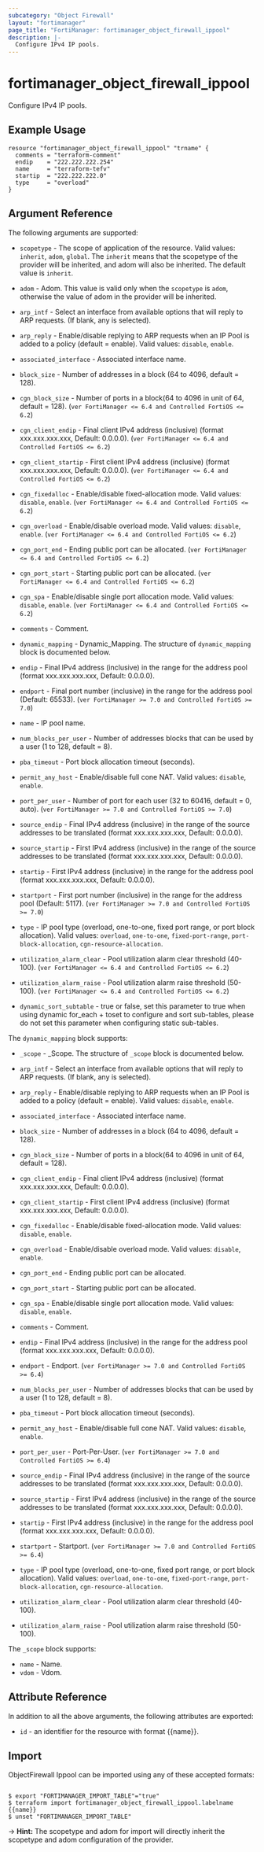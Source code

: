 ```yaml
---
subcategory: "Object Firewall"
layout: "fortimanager"
page_title: "FortiManager: fortimanager_object_firewall_ippool"
description: |-
  Configure IPv4 IP pools.
---
```


# fortimanager_object_firewall_ippool
Configure IPv4 IP pools.

## Example Usage

```hcl
resource "fortimanager_object_firewall_ippool" "trname" {
  comments = "terraform-comment"
  endip    = "222.222.222.254"
  name     = "terraform-tefv"
  startip  = "222.222.222.0"
  type     = "overload"
}
```

## Argument Reference


The following arguments are supported:

* `scopetype` - The scope of application of the resource. Valid values: `inherit`, `adom`, `global`. The `inherit` means that the scopetype of the provider will be inherited, and adom will also be inherited. The default value is `inherit`.
* `adom` - Adom. This value is valid only when the `scopetype` is `adom`, otherwise the value of adom in the provider will be inherited.

* `arp_intf` - Select an interface from available options that will reply to ARP requests. (If blank, any is selected).
* `arp_reply` - Enable/disable replying to ARP requests when an IP Pool is added to a policy (default = enable). Valid values: `disable`, `enable`.

* `associated_interface` - Associated interface name.
* `block_size` - Number of addresses in a block (64 to 4096, default = 128).
* `cgn_block_size` - Number of ports in a block(64 to 4096 in unit of 64, default = 128). (`ver FortiManager <= 6.4 and Controlled FortiOS <= 6.2`)
* `cgn_client_endip` - Final client IPv4 address (inclusive) (format xxx.xxx.xxx.xxx, Default: 0.0.0.0). (`ver FortiManager <= 6.4 and Controlled FortiOS <= 6.2`)
* `cgn_client_startip` - First client IPv4 address (inclusive) (format xxx.xxx.xxx.xxx, Default: 0.0.0.0). (`ver FortiManager <= 6.4 and Controlled FortiOS <= 6.2`)
* `cgn_fixedalloc` - Enable/disable fixed-allocation mode. Valid values: `disable`, `enable`.
 (`ver FortiManager <= 6.4 and Controlled FortiOS <= 6.2`)
* `cgn_overload` - Enable/disable overload mode. Valid values: `disable`, `enable`.
 (`ver FortiManager <= 6.4 and Controlled FortiOS <= 6.2`)
* `cgn_port_end` - Ending public port can be allocated. (`ver FortiManager <= 6.4 and Controlled FortiOS <= 6.2`)
* `cgn_port_start` - Starting public port can be allocated. (`ver FortiManager <= 6.4 and Controlled FortiOS <= 6.2`)
* `cgn_spa` - Enable/disable single port allocation mode. Valid values: `disable`, `enable`.
 (`ver FortiManager <= 6.4 and Controlled FortiOS <= 6.2`)
* `comments` - Comment.
* `dynamic_mapping` - Dynamic_Mapping. The structure of `dynamic_mapping` block is documented below.
* `endip` - Final IPv4 address (inclusive) in the range for the address pool (format xxx.xxx.xxx.xxx, Default: 0.0.0.0).
* `endport` - Final port number (inclusive) in the range for the address pool (Default: 65533). (`ver FortiManager >= 7.0 and Controlled FortiOS >= 7.0`)
* `name` - IP pool name.
* `num_blocks_per_user` - Number of addresses blocks that can be used by a user (1 to 128, default = 8).
* `pba_timeout` - Port block allocation timeout (seconds).
* `permit_any_host` - Enable/disable full cone NAT. Valid values: `disable`, `enable`.

* `port_per_user` - Number of port for each user (32 to 60416, default = 0, auto). (`ver FortiManager >= 7.0 and Controlled FortiOS >= 7.0`)
* `source_endip` - Final IPv4 address (inclusive) in the range of the source addresses to be translated (format xxx.xxx.xxx.xxx, Default: 0.0.0.0).
* `source_startip` - First IPv4 address (inclusive) in the range of the source addresses to be translated (format xxx.xxx.xxx.xxx, Default: 0.0.0.0).
* `startip` - First IPv4 address (inclusive) in the range for the address pool (format xxx.xxx.xxx.xxx, Default: 0.0.0.0).
* `startport` - First port number (inclusive) in the range for the address pool (Default: 5117). (`ver FortiManager >= 7.0 and Controlled FortiOS >= 7.0`)
* `type` - IP pool type (overload, one-to-one, fixed port range, or port block allocation). Valid values: `overload`, `one-to-one`, `fixed-port-range`, `port-block-allocation`, `cgn-resource-allocation`.

* `utilization_alarm_clear` - Pool utilization alarm clear threshold (40-100). (`ver FortiManager <= 6.4 and Controlled FortiOS <= 6.2`)
* `utilization_alarm_raise` - Pool utilization alarm raise threshold (50-100). (`ver FortiManager <= 6.4 and Controlled FortiOS <= 6.2`)
* `dynamic_sort_subtable` - true or false, set this parameter to true when using dynamic for_each + toset to configure and sort sub-tables, please do not set this parameter when configuring static sub-tables.

The `dynamic_mapping` block supports:

* `_scope` - _Scope. The structure of `_scope` block is documented below.
* `arp_intf` - Select an interface from available options that will reply to ARP requests. (If blank, any is selected).
* `arp_reply` - Enable/disable replying to ARP requests when an IP Pool is added to a policy (default = enable). Valid values: `disable`, `enable`.

* `associated_interface` - Associated interface name.
* `block_size` - Number of addresses in a block (64 to 4096, default = 128).
* `cgn_block_size` - Number of ports in a block(64 to 4096 in unit of 64, default = 128).
* `cgn_client_endip` - Final client IPv4 address (inclusive) (format xxx.xxx.xxx.xxx, Default: 0.0.0.0).
* `cgn_client_startip` - First client IPv4 address (inclusive) (format xxx.xxx.xxx.xxx, Default: 0.0.0.0).
* `cgn_fixedalloc` - Enable/disable fixed-allocation mode. Valid values: `disable`, `enable`.

* `cgn_overload` - Enable/disable overload mode. Valid values: `disable`, `enable`.

* `cgn_port_end` - Ending public port can be allocated.
* `cgn_port_start` - Starting public port can be allocated.
* `cgn_spa` - Enable/disable single port allocation mode. Valid values: `disable`, `enable`.

* `comments` - Comment.
* `endip` - Final IPv4 address (inclusive) in the range for the address pool (format xxx.xxx.xxx.xxx, Default: 0.0.0.0).
* `endport` - Endport. (`ver FortiManager >= 7.0 and Controlled FortiOS >= 6.4`)
* `num_blocks_per_user` - Number of addresses blocks that can be used by a user (1 to 128, default = 8).
* `pba_timeout` - Port block allocation timeout (seconds).
* `permit_any_host` - Enable/disable full cone NAT. Valid values: `disable`, `enable`.

* `port_per_user` - Port-Per-User. (`ver FortiManager >= 7.0 and Controlled FortiOS >= 6.4`)
* `source_endip` - Final IPv4 address (inclusive) in the range of the source addresses to be translated (format xxx.xxx.xxx.xxx, Default: 0.0.0.0).
* `source_startip` - First IPv4 address (inclusive) in the range of the source addresses to be translated (format xxx.xxx.xxx.xxx, Default: 0.0.0.0).
* `startip` - First IPv4 address (inclusive) in the range for the address pool (format xxx.xxx.xxx.xxx, Default: 0.0.0.0).
* `startport` - Startport. (`ver FortiManager >= 7.0 and Controlled FortiOS >= 6.4`)
* `type` - IP pool type (overload, one-to-one, fixed port range, or port block allocation). Valid values: `overload`, `one-to-one`, `fixed-port-range`, `port-block-allocation`, `cgn-resource-allocation`.

* `utilization_alarm_clear` - Pool utilization alarm clear threshold (40-100).
* `utilization_alarm_raise` - Pool utilization alarm raise threshold (50-100).

The `_scope` block supports:

* `name` - Name.
* `vdom` - Vdom.


## Attribute Reference

In addition to all the above arguments, the following attributes are exported:
* `id` - an identifier for the resource with format {{name}}.

## Import

ObjectFirewall Ippool can be imported using any of these accepted formats:
```

$ export "FORTIMANAGER_IMPORT_TABLE"="true"
$ terraform import fortimanager_object_firewall_ippool.labelname {{name}}
$ unset "FORTIMANAGER_IMPORT_TABLE"
```
-> **Hint:** The scopetype and adom for import will directly inherit the scopetype and adom configuration of the provider.
